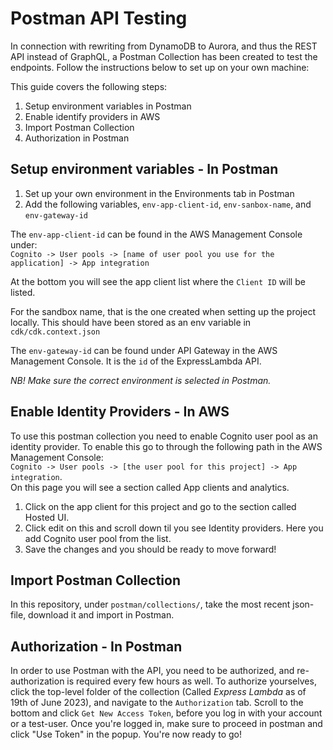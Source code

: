 # Postman API Testing

In connection with rewriting from DynamoDB to Aurora, and thus the REST API instead of GraphQL, a Postman Collection has been created to test the endpoints. Follow the instructions below to set up on your own machine:

This guide covers the following steps:

1. Setup environment variables in Postman
2. Enable identify providers in AWS
3. Import Postman Collection
4. Authorization in Postman

## Setup environment variables - In Postman

1. Set up your own environment in the Environments tab in Postman
2. Add the following variables, `env-app-client-id`, `env-sanbox-name`, and `env-gateway-id`

The `env-app-client-id` can be found in the AWS Management Console under:  
`Cognito -> User pools -> [name of user pool you use for the application] -> App integration`

At the bottom you will see the app client list where the `Client ID` will be listed.

For the sandbox name, that is the one created when setting up the project locally. This should have been stored as an env variable in `cdk/cdk.context.json`

The `env-gateway-id` can be found under API Gateway in the AWS Management Console. It is the `id` of the ExpressLambda API.

_NB! Make sure the correct environment is selected in Postman._

## Enable Identity Providers - In AWS

To use this postman collection you need to enable Cognito user pool as an identity provider. To enable this go to through the following path in the AWS Management Console:  
`Cognito -> User pools -> [the user pool for this project] -> App integration`.  
On this page you will see a section called App clients and analytics.

1. Click on the app client for this project and go to the section called Hosted UI.
2. Click edit on this and scroll down til you see Identity providers. Here you add Cognito user pool from the list.
3. Save the changes and you should be ready to move forward!

## Import Postman Collection
In this repository, under `postman/collections/`, take the most recent json-file, download it and import in Postman.

## Authorization - In Postman
In order to use Postman with the API, you need to be authorized, and re-authorization is required every few hours as well.
To authorize yourselves, click the top-level folder of the collection (Called _Express Lambda_ as of 19th of June 2023), and navigate to the `Authorization` tab.
Scroll to the bottom and click `Get New Access Token`, before you log in with your account or a test-user.
Once you're logged in, make sure to proceed in postman and click "Use Token" in the popup. You're now ready to go!
